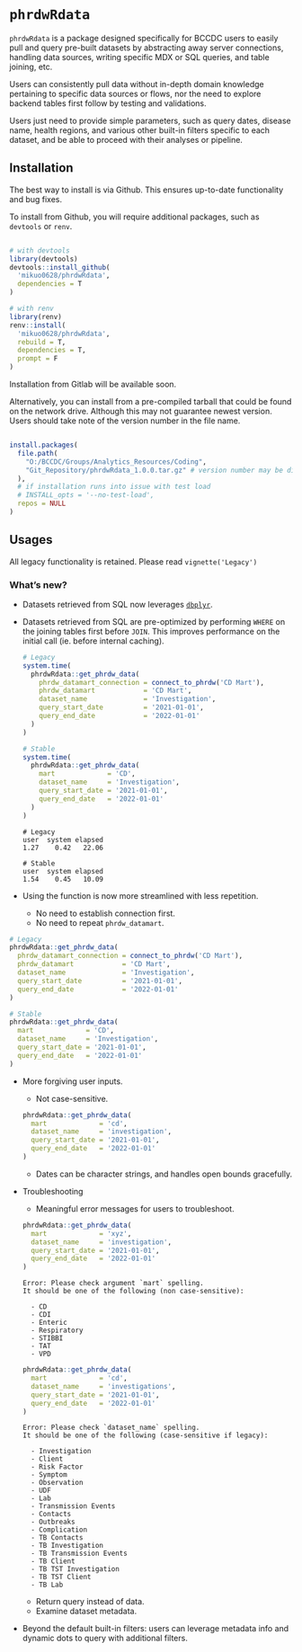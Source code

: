 
<!-- README.md is generated from README.Rmd. Please edit that file -->

# `phrdwRdata`

<!-- badges: start -->
<!-- badges: end -->

`phrdwRdata` is a package designed specifically for BCCDC users to
easily pull and query pre-built datasets by abstracting away server
connections, handling data sources, writing specific MDX or SQL queries,
and table joining, etc.

Users can consistently pull data without in-depth domain knowledge
pertaining to specific data sources or flows, nor the need to explore
backend tables first follow by testing and validations.

Users just need to provide simple parameters, such as query dates,
disease name, health regions, and various other built-in filters
specific to each dataset, and be able to proceed with their analyses or
pipeline.

## Installation

The best way to install is via Github. This ensures up-to-date
functionality and bug fixes.

To install from Github, you will require additional packages, such as
`devtools` or `renv`.

``` r

# with devtools
library(devtools)
devtools::install_github(
  'mikuo0628/phrdwRdata',
  dependencies = T
)

# with renv
library(renv)
renv::install(
  'mikuo0628/phrdwRdata',
  rebuild = T,
  dependencies = T,
  prompt = F
)
```

Installation from Gitlab will be available soon.

Alternatively, you can install from a pre-compiled tarball that could be
found on the network drive. Although this may not guarantee newest
version. Users should take note of the version number in the file name.

``` r

install.packages(
  file.path(
    "O:/BCCDC/Groups/Analytics_Resources/Coding",
    "Git_Repository/phrdwRdata_1.0.0.tar.gz" # version number may be different
  ),
  # if installation runs into issue with test load
  # INSTALL_opts = '--no-test-load', 
  repos = NULL
)
```

## Usages

All legacy functionality is retained. Please read `vignette('Legacy')`

### What’s new?

- Datasets retrieved from SQL now leverages
  [`dbplyr`](https://dbplyr.tidyverse.org/).

- Datasets retrieved from SQL are pre-optimized by performing `WHERE` on
  the joining tables first before `JOIN`. This improves performance on
  the initial call (ie. before internal caching).

  ``` r
  # Legacy
  system.time(
    phrdwRdata::get_phrdw_data(
      phrdw_datamart_connection = connect_to_phrdw('CD Mart'),
      phrdw_datamart            = 'CD Mart',
      dataset_name              = 'Investigation',
      query_start_date          = '2021-01-01',
      query_end_date            = '2022-01-01'
    )
  )

  # Stable
  system.time(
    phrdwRdata::get_phrdw_data(
      mart             = 'CD',
      dataset_name     = 'Investigation',
      query_start_date = '2021-01-01',
      query_end_date   = '2022-01-01'
    )
  )
  ```

      # Legacy
      user  system elapsed 
      1.27    0.42   22.06 

      # Stable
      user  system elapsed 
      1.54    0.45   10.09 

- Using the function is now more streamlined with less repetition.

  - No need to establish connection first.
  - No need to repeat `phrdw_datamart`.

``` r
# Legacy
phrdwRdata::get_phrdw_data(
  phrdw_datamart_connection = connect_to_phrdw('CD Mart'),
  phrdw_datamart            = 'CD Mart',
  dataset_name              = 'Investigation',
  query_start_date          = '2021-01-01',
  query_end_date            = '2022-01-01'
)

# Stable
phrdwRdata::get_phrdw_data(
  mart             = 'CD',
  dataset_name     = 'Investigation',
  query_start_date = '2021-01-01',
  query_end_date   = '2022-01-01'
)
```

- More forgiving user inputs.

  - Not case-sensitive.

  ``` r
  phrdwRdata::get_phrdw_data(
    mart             = 'cd', 
    dataset_name     = 'investigation',
    query_start_date = '2021-01-01',
    query_end_date   = '2022-01-01'
  )
  ```

  - Dates can be character strings, and handles open bounds gracefully.

- Troubleshooting

  - Meaningful error messages for users to troubleshoot.

  ``` r
  phrdwRdata::get_phrdw_data(
    mart             = 'xyz', 
    dataset_name     = 'investigation',
    query_start_date = '2021-01-01',
    query_end_date   = '2022-01-01'
  )
  ```

      Error: Please check argument `mart` spelling.
      It should be one of the following (non case-sensitive):

        - CD
        - CDI
        - Enteric
        - Respiratory
        - STIBBI
        - TAT
        - VPD

  ``` r
  phrdwRdata::get_phrdw_data(
    mart             = 'cd', 
    dataset_name     = 'investigations',
    query_start_date = '2021-01-01',
    query_end_date   = '2022-01-01'
  )
  ```

      Error: Please check `dataset_name` spelling.
      It should be one of the following (case-sensitive if legacy):

        - Investigation
        - Client
        - Risk Factor
        - Symptom
        - Observation
        - UDF
        - Lab
        - Transmission Events
        - Contacts
        - Outbreaks
        - Complication
        - TB Contacts
        - TB Investigation
        - TB Transmission Events
        - TB Client
        - TB TST Investigation
        - TB TST Client
        - TB Lab

  - Return query instead of data.
  - Examine dataset metadata.

- Beyond the default built-in filters: users can leverage metadata info
  and dynamic dots to query with additional filters.
